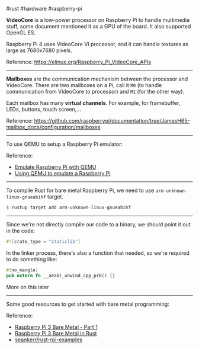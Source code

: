 #rust #hardware #raspberry-pi

**VideoCore** is a low-power processor on Raspberry Pi to handle multimedia stuff, some document mentioned it as a GPU of the board. It also supported OpenGL ES.

Raspberry Pi 4 uses VideoCore VI processor, and it can handle textures as large as 7680x7680 pixels.

Reference: https://elinux.org/Raspberry_Pi_VideoCore_APIs

---

**Mailboxes** are the communication mechanism between the processor and VideoCore. There are two mailboxes on a Pi, call it `M0` (to handle communication from VideoCore to processor) and `M1` (for the other way).

Each mailbox has many **virtual channels**. For example, for framebuffer, LEDs, buttons, touch screen,...

Reference: https://github.com/raspberrypi/documentation/tree/JamesH65-mailbox_docs/configuration/mailboxes

---

To use QEMU to setup a Raspberry Pi emulator:

Reference:
- [Emulate Raspberry Pi with QEMU](https://azeria-labs.com/emulate-raspberry-pi-with-qemu/)
- [Using QEMU to emulate a Raspberry Pi](https://blog.agchapman.com/using-qemu-to-emulate-a-raspberry-pi/)

---

To compile Rust for bare metal Raspberry Pi, we need to use `arm-unknown-linux-gnueabihf` target.

```rust
$ rustup target add arm-unknown-linux-gnueabihf
```

---

Since we're not directly compile our code to a binary, we should point it out in the code:

```rust
#![crate_type = "staticlib"]
```

In the linker process, there's also a function that needed, so we're required to do something like:

```rust
#[no_mangle]
pub extern fn __aeabi_unwind_cpp_pr0() {}
```

More on this later

---

Some good resources to get started with bare metal programming:

Reference:
- [Raspberry Pi 3 Bare Metal - Part 1](https://adamransom.github.io/posts/raspberry-pi-bare-metal-part-1.html)
- [Raspberry Pi 3 Bare Metal in Rust](https://zhuohua.me/post/raspberry-pi-3-bare-metal-in-rust/)
- [seankerr/rust-rpi-examples](https://github.com/seankerr/rust-rpi-examples)
